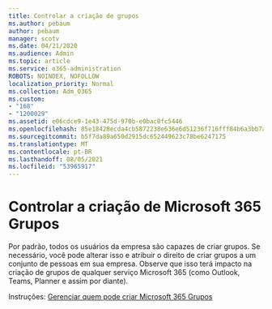 ```yaml
---
title: Controlar a criação de grupos
ms.author: pebaum
author: pebaum
manager: scotv
ms.date: 04/21/2020
ms.audience: Admin
ms.topic: article
ms.service: o365-administration
ROBOTS: NOINDEX, NOFOLLOW
localization_priority: Normal
ms.collection: Adm_O365
ms.custom:
- "168"
- "1200029"
ms.assetid: e06cdce9-1e43-475d-970b-e0bac0fc5446
ms.openlocfilehash: 85e18428ecda4cb5872238e636e6d51236f716fff84b6a3bb7a84e97eca3bdf8
ms.sourcegitcommit: b5f7da89a650d2915dc652449623c78be6247175
ms.translationtype: MT
ms.contentlocale: pt-BR
ms.lasthandoff: 08/05/2021
ms.locfileid: "53965917"
---
```

# <a name="control-creation-of-microsoft-365-groups"></a>Controlar a criação de Microsoft 365 Grupos

Por padrão, todos os usuários da empresa são capazes de criar grupos. Se necessário, você pode alterar isso e atribuir o direito de criar grupos a um conjunto de pessoas em sua empresa. Observe que isso terá impacto na criação de grupos de qualquer serviço Microsoft 365 (como Outlook, Teams, Planner e assim por diante).
  
Instruções: [Gerenciar quem pode criar Microsoft 365 Grupos](https://docs.microsoft.com/microsoft-365/admin/create-groups/manage-creation-of-groups)
